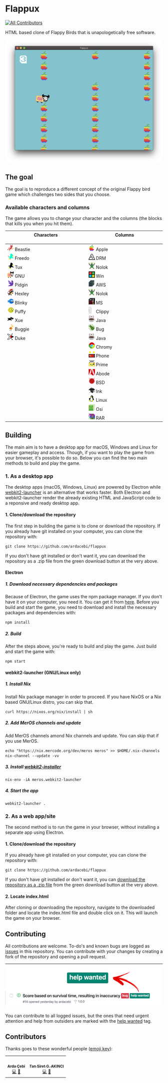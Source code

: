 # Flappux
<!-- ALL-CONTRIBUTORS-BADGE:START - Do not remove or modify this section -->
[![All Contributors](https://img.shields.io/badge/all_contributors-2-orange.svg?style=flat-square)](#contributors-)
<!-- ALL-CONTRIBUTORS-BADGE:END -->
HTML based clone of Flappy Birds that is unapologetically free software.

<img src="screenshot.png"></img>

## The goal
The goal is to reproduce a different concept of the original Flappy bird game which challenges two sides that you choose.

### Available characters and columns
The game allows you to change your character and the columns (the blocks that kills you when you hit them).

| Characters <img width=500/>| Columns <img width=500/>|
| --------------- | --------------- |
| <img width=20 height=20 src="/assets/characters/beastie.png"/> Beastie | <img width=20 height=20 src="/assets/columns/apple.png"/> Apple |
| <img width=20 height=20 src="/assets/characters/freedo.png"/> Freedo | <img width=20 height=20 src="/assets/columns/drm.png"/> DRM |
| <img width=20 height=20 src="/assets/characters/tux.png"/> Tux | <img width=20 height=20 src="/assets/columns/nolok.png"/> Nolok |
| <img width=20 height=20 src="/assets/characters/gnu.png"/> GNU | <img width=20 height=20 src="/assets/columns/win.png"/> Win |
| <img width=20 height=20 src="/assets/characters/pidgin.png"/> Pidgin | <img width=20 height=20 src="/assets/columns/aws.png"/> AWS |
| <img width=20 height=20 src="/assets/characters/hexley.png"/> Hexley | <img width=20 height=20 src="/assets/columns/nolok.png"/> Nolok |
| <img width=20 height=20 src="/assets/characters/blinky.png"/> Blinky | <img width=20 height=20 src="/assets/columns/ms.png"/> MS |
| <img width=20 height=20 src="/assets/characters/puffy.png"/> Puffy | <img width=20 height=20 src="/assets/columns/clippy.png"/> Clippy |
| <img width=20 height=20 src="/assets/characters/xue.png"/> Xue | <img width=20 height=20 src="/assets/columns/java.png"/> Java |
| <img width=20 height=20 src="/assets/characters/buggie.png"/> Buggie | <img width=20 height=20 src="/assets/columns/bug.png"/> Bug |
| <img width=20 height=20 src="/assets/characters/duke.png"/> Duke | <img width=20 height=20 src="/assets/columns/java.png"/> Java |
|  | <img width=20 height=20 src="/assets/columns/chromy.png"/> Chromy |
|  | <img width=20 height=20 src="/assets/columns/phone.png"/> Phone |
|  | <img width=20 height=20 src="/assets/columns/prime.png"/> Prime |
|  | <img width=20 height=20 src="/assets/columns/abode.png"/> Abode |
|  | <img width=20 height=20 src="/assets/columns/bsd.png"/> BSD |
|  | <img width=20 height=20 src="/assets/columns/ink.png"/> Ink |
|  | <img width=20 height=20 src="/assets/columns/linux.png"/> Linux |
|  | <img width=20 height=20 src="/assets/columns/osi.png"/> Osi |
|  | <img width=20 height=20 src="/assets/columns/rar.png"/> RAR |

## Building
The main aim is to have a desktop app for macOS, Windows and Linux for easier gameplay and access. Though, if you want to play the game from your browser, it's possible to do so. Below you can find the two main methods to build and play the game.

### 1. As a desktop app
The desktop apps (macOS, Windows, Linux) are powered by Electron while [webkit2-launcher](https://github.com/mercode-org/webkit2-launcher) is an alternative that works faster. Both Electron and webkit2-launcher render the already existing HTML and JavaScript code to a reponsive and ready desktop app.

#### 1. Clone/download the repository
The first step in building the game is to clone or download the repository. If you already have git installed on your computer, you can clone the repository with:

```
git clone https://github.com/ardacebi/flappux
```

If you don't have git installed or don't want it, you can download the repository as a .zip file from the green download button at the very above.

#### Electron

##### 1. Download necessary dependencies and packages

Because of Electron, the game uses the npm package manager. If you don't have it on your computer, you need it. You can get it from [here](https://www.npmjs.com/get-npm). Before you build and start the game, you need to download and install the necessary packages and dependencies with:

```
npm install
```

##### 2. Build
After the steps above, you're ready to build and play the game. Just build and start the game with:

```
npm start
```


#### webkit2-launcher (GNU/Linux only)

##### 1. Install Nix
Install Nix package manager in order to proceed. If you have NixOS or a Nix based GNU/Linux distro, you can skip that.

```
curl https://nixos.org/nix/install | sh
```

##### 2. Add MerOS channels and update
Add MerOS channels amond Nix channels and update. You can skip that if you use MerOS.

```
echo "https://nix.mercode.org/dev/meros meros" >> $HOME/.nix-channels
nix-channel --update -vv
```

##### 3. Install [webkit2-installer](https://github.com/mercode-org/webkit2-launcher)

```
nix-env -iA meros.webkit2-launcher
```

##### 4. Start the app

```
webkit2-launcher .
```

### 2. As a web app/site
The second method is to run the game in your browser, without installing a separate app using Electron.

#### 1. Clone/download the repository
If you already have git installed on your computer, you can clone the repository with:

```
git clone https://github.com/ardacebi/flappux
```

If you don't have git installed or don't want it, you can [download the repository as a .zip file](https://github.com/ardacebi/flappux/archive/master.zip) from the green download button at the very above.

#### 2. Locate index.html
After cloning or downloading the repository, navigate to the downloaded folder and locate the index.html file and double click on it. This will launch the game on your browser.

## Contributing
All contributions are welcome. To-do's and known bugs are logged as [issues](https://github.com/ardacebi/flappux/issues) in this repository. You can contribute with your changes by creating a fork of the repository and opening a pull request.

---

<img src="helpwanted.png"></img>

You can contribute to all logged issues, but the ones that need urgent attention and help from outsiders are marked with the [help wanted](https://github.com/ardacebi/flappux/issues?q=is%3Aissue+is%3Aopen+label%3A%22help+wanted%22) tag.

## Contributors

Thanks goes to these wonderful people ([emoji key](https://allcontributors.org/docs/en/emoji-key)):

<!-- ALL-CONTRIBUTORS-LIST:START - Do not remove or modify this section -->
<!-- prettier-ignore-start -->
<!-- markdownlint-disable -->
<table>
  <tr>
    <td align="center"><a href="https://www.ardacebi.com"><img src="https://avatars3.githubusercontent.com/u/17576065?v=4" width="100px;" alt=""/><br /><sub><b>Arda Çebi</b></sub></a><br /><a href="https://github.com/ardacebi/flappux/commits?author=ardacebi" title="Code">💻</a> <a href="https://github.com/ardacebi/flappux/commits?author=ardacebi" title="Documentation">📖</a></td>
    <td align="center"><a href="http://mercode.org"><img src="https://avatars1.githubusercontent.com/u/40173707?v=4" width="100px;" alt=""/><br /><sub><b>Tan Siret G. AKINCI</b></sub></a><br /><a href="https://github.com/ardacebi/flappux/commits?author=Yutyo" title="Code">💻</a> <a href="#design-Yutyo" title="Design">🎨</a></td>
  </tr>
</table>

<!-- markdownlint-enable -->
<!-- prettier-ignore-end -->
<!-- ALL-CONTRIBUTORS-LIST:END -->
